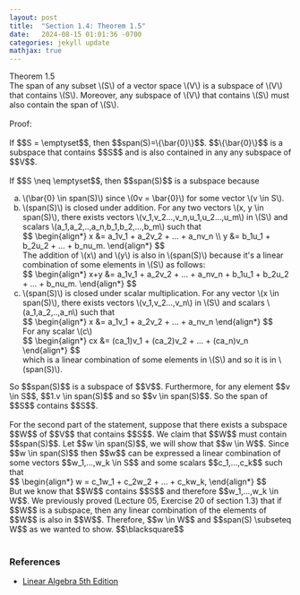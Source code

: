 ```yaml
---
layout: post
title:  "Section 1.4: Theorem 1.5"
date:   2024-08-15 01:01:36 -0700
categories: jekyll update
mathjax: true
---
```

<div class="purdiv">
Theorem 1.5
</div>
<div class="purbdiv">
The span of any subset \(S\) of a vector space \(V\) is a subspace of \(V\) that contains \(S\). Moreover, any subspace of \(V\) that contains \(S\) must also contain the span of \(S\).
</div>
<br>
Proof:
<br>
<br>
If $$S = \emptyset$$, then $$span(S)=\{\bar{0}\}$$. $$\{\bar{0}\}$$ is a subspace that contains $$S$$ and is also contained in any any subspace of $$V$$.
<br>
<br>
If $$S \neq \emptyset$$, then $$span(S)$$ is a subspace because
<ul style="list-style-type:lower-alpha">
	<li>\(\bar{0} \in span(S)\) since \(0v = \bar{0}\) for some vector \(v \in S\).</li>
	<li>\(span(S)\) is closed under addition. For any two vectors \(x, y \in span(S)\), there exists vectors \(v_1,v_2...,v_n,u_1,u_2...,u_m\) in \(S\) and scalars \(a_1,a_2,..,a_n,b_1,b_2,...,b_m\) such that
	<div>
		$$
		\begin{align*}
		x &= a_1v_1 + a_2v_2 + ... + a_nv_n \\
		y &= b_1u_1 + b_2u_2 + ... + b_nu_m.
		\end{align*}
		$$
	</div>
The addition of \(x\) and \(y\) is also in \(span(S)\) because it's a linear combination of some elements in \(S\)  as follows:
	<div>
		$$
		\begin{align*}
		x+y &= a_1v_1 + a_2v_2 + ... + a_nv_n + b_1u_1 + b_2u_2 + ... + b_nu_m.
		\end{align*}
		$$
	</div>
</li>
	<li>\(span(S)\) is closed under scalar multiplication. For any vector \(x \in span(S)\), there exists vectors \(v_1,v_2...,v_n\) in \(S\) and scalars \(a_1,a_2,..,a_n\) such that 
	<div>
		$$
		\begin{align*}
		x &= a_1v_1 + a_2v_2 + ... + a_nv_n
		\end{align*}
		$$
	</div>
For any scalar \(c\)
	<div>
		$$
		\begin{align*}
		cx &= (ca_1)v_1 + (ca_2)v_2 + ... + (ca_n)v_n
		\end{align*}
		$$
	</div>
which is a linear combination of some elements in \(S\) and so it is in \(span(S)\).
	</li>
</ul>
So $$span(S)$$ is a subspace of $$V$$. Furthermore, for any element $$v \in S$$, $$1.v \in span(S)$$ and so $$v \in span(S)$$. So the span of $$S$$ contains $$S$$.
<br>
<br>
For the second part of the statement, suppose that there exists a subspace $$W$$ of $$V$$ that contains $$S$$. We claim that $$W$$ must contain $$span(S)$$. Let $$w \in span(S)$$, we will show that $$w \in W$$. Since $$w \in span(S)$$ then $$w$$ can be expressed a linear combination of some vectors $$w_1,...,w_k \in S$$ and some scalars $$c_1,...,c_k$$ such that
<div>
	$$
	\begin{align*}
	w = c_1w_1 + c_2w_2 + ... + c_kw_k,
	\end{align*}
	$$
</div>
But we know that $$W$$ contains $$S$$ and therefore $$w_1,...,w_k \in W$$. We previously proved (Lecture 05, Exercise 20 of section 1.3) that if $$W$$ is a subspace, then any linear combination of the elements of $$W$$ is also in $$W$$. Therefore, $$w \in W$$ and $$span(S) \subseteq W$$ as we wanted to show. $$\blacksquare$$
<br>
<br>
<!------------------------------------------------------------------------------------>
<h3>References</h3>
<ul>
<li><a href="https://www.amazon.com/Linear-Algebra-5th-Stephen-Friedberg/dp/0134860241/ref=tmm_hrd_swatch_0?_encoding=UTF8&qid=&sr=">Linear Algebra 5th Edition</a></li>
</ul>

























